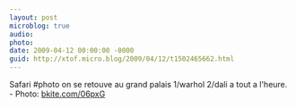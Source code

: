 ```yaml
---
layout: post
microblog: true
audio: 
photo: 
date: 2009-04-12 00:00:00 -0000
guid: http://xtof.micro.blog/2009/04/12/t1502465662.html
---
```

Safari #photo on se retouve au grand palais 1/warhol 2/dali a tout a l'heure. - Photo: [bkite.com/06pxG](http://bkite.com/06pxG)
